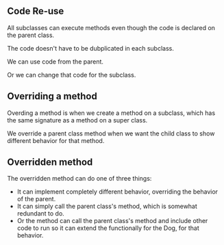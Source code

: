 ## Code Re-use
All subclasses can execute methods even though the code is declared on the parent class.

The code doesn't have to be dubplicated in each subclass.

We can use code from the parent.

Or we can change that code for the subclass.

## Overriding a method
Overding a method is when we create a method on a subclass, which has the same signature as a method on a super class.

We override a parent class method when we want the child class to show different behavior for that method.

## Overridden method
The overridden method can do one of three things:
- It can implement completely different behavior, overriding the behavior of the parent.
- It can simply call the parent class's method, which is somewhat redundant to do.
- Or the method can call the parent class's method and include other code to run so it can extend the functionally for the Dog, for that behavior.